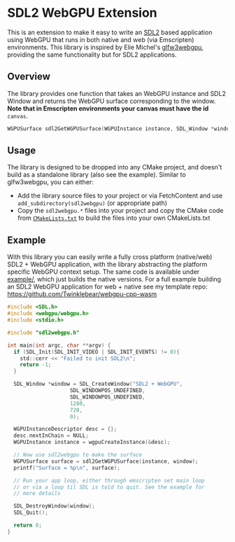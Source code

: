 # SDL2 WebGPU Extension

This is an extension to make it easy to write an [SDL2](https://www.libsdl.org/)
based application using WebGPU that runs in both native and
web (via Emscripten) environments.
This library is inspired by Elie Michel's
[glfw3webgpu](https://github.com/eliemichel/glfw3webgpu),
providing the same functionality but for SDL2 applications.

## Overview

The library provides one function that takes an WebGPU instance
and SDL2 Window and returns the WebGPU surface corresponding to
the window. **Note that in Emscripten environments your canvas
must have the id** `canvas`.

```c
WGPUSurface sdl2GetWGPUSurface(WGPUInstance instance, SDL_Window *window);
```

## Usage

The library is designed to be dropped into any CMake project, and doesn't
build as a standalone library (also see the example). Similar to
glfw3webgpu, you can either:

- Add the library source files to your project or via FetchContent and
  use `add_subdirectory(sdl2webgpu)` (or appropriate path)
- Copy the `sdl2webgpu.*` files into your project and copy the CMake
  code from [`CMakeLists.txt`](CMakeLists.txt) to build the files into
  your own CMakeLists.txt

## Example

With this library you can easily write a fully cross platform (native/web)
SDL2 + WebGPU application, with the library abstracting the platform specific
WebGPU context setup. The same code is available under [example/](example/),
which just builds the native versions. For a full example building an
SDL2 WebGPU application for web + native see my template repo:
https://github.com/Twinklebear/webgpu-cpp-wasm

```c
#include <SDL.h>
#include <webgpu/webgpu.h>
#include <stdio.h>

#include "sdl2webgpu.h"

int main(int argc, char **argv) {
  if (SDL_Init(SDL_INIT_VIDEO | SDL_INIT_EVENTS) != 0){
    std::cerr << "Failed to init SDL2\n";
    return -1;
  }

  SDL_Window *window = SDL_CreateWindow("SDL2 + WebGPU",
					SDL_WINDOWPOS_UNDEFINED,
					SDL_WINDOWPOS_UNDEFINED,
					1280,
					720,
					0);

  WGPUInstanceDescriptor desc = {};
  desc.nextInChain = NULL;
  WGPUInstance instance = wgpuCreateInstance(&desc);

  // Now use sdl2webgpu to make the surface
  WGPUSurface surface = sdl2GetWGPUSurface(instance, window);
  printf("Surface = %p\n", surface);

  // Run your app loop, either through emscripten set main loop
  // or via a loop til SDL is told to quit. See the example for
  // more details

  SDL_DestroyWindow(window);
  SDL_Quit();

  return 0;
}
```
